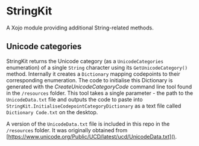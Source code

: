 # StringKit
A Xojo module providing additional String-related methods.

## Unicode categories
StringKit returns the Unicode category (as a `UnicodeCategories` enumeration) of a single `String` character using its `GetUnicodeCategory()` method. Internally it creates a `Dictionary` mapping codepoints to their corresponding enumeration. The code to initialise this Dictionary is generated with the _CreateUnicodeCategoryCode_ command line tool found in the `/resources` folder. This tool takes a single parameter - the path to the `UnicodeData.txt` file and outputs the code to paste into `StringKit.InitialiseCodepointCategoryDictionary` as a text file called `Dictionary Code.txt` on the desktop. 

A version of the `UnicodeData.txt` file is included in this repo in the `/resources` folder. It was originally obtained from [https://www.unicode.org/Public/UCD/latest/ucd/UnicodeData.txt]().
